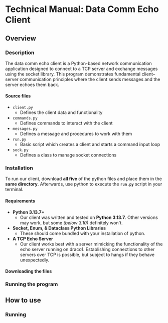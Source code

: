 # Technical Manual: Data Comm Echo Client

## Overview

### Description

The data comm echo client is a  Python-based network communication application designed to connect to a TCP server and exchange messages using the socket library. This program demonstrates fundamental client–server communication principles where the client sends messages and the server echoes them back.

#### Source files

- ```client.py```
  - Defines the client data and functionality
- ```commands.py```
  - Defines commands to interact with the client
- ```messages.py```
  - Defines a message and procedures to work with them
- ```run.py```
  - Basic script which creates a client and starts a command input loop
- ```sock.py```
  - Defines a class to manage socket connections

### Installation

To run our client, download **all five** of the python files and place them in the **same directory**. Afterwards, use python to execute the **``run.py``** script in your terminal.

#### Requirements

- **Python 3.13.7+**
  - Our client was written and tested on **Python 3.13.7**. Other versions may work, but some *(below 3.10)* definitely won't.
- **Socket, Enum, & Dataclass Python Libraries**
  - These should come bundled with your installation of python.
- **A TCP Echo Server**
  - Our client works best with a server mimicking the functionality of the echo server running on draco1. Establishing connections to other servers over TCP is possible, but subject to hangs if they behave unexpectedly.

#### Downloading the files


### Running the program


## How to use


### Running


